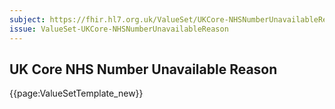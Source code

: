 ```yaml
---
subject: https://fhir.hl7.org.uk/ValueSet/UKCore-NHSNumberUnavailableReason
issue: ValueSet-UKCore-NHSNumberUnavailableReason
---
```

## UK Core NHS Number Unavailable Reason

{{page:ValueSetTemplate_new}}